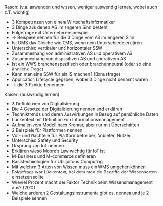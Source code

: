 Rasch: (v.a. anwenden und wissen, weniger auswendig lernen, wobei auch z.T. wichtig)

- 3 Kompetenzen von einem Wirtschaftsinformatiker
- 3 Dinge aus denen AS im engeren Sinn besteht
- Folgefrage mit Unternehmensbeispiel:
- \-> Beispiele nennen für die 3 Dinge vom AS im engeren Sinn
- Ist DMS das Gleiche wie CMS, wenn nein Unterschiede erklären
- Unterschied vertikaler und horizontaler SSW
- Zusammenhang von administrativen AS und operativem AS
- Zusammenhang von dispositiven AS und operativem AS
- Ist ein WWS branchenspezifisch oder branchenneutral (oder so eine ähnliche Frage)
- Kann man eine SSW für ein IS machen? (Bonusfrage)
- Application Lifecycle gegeben, wobei 3 Dinge nicht benannt waren
- \-> die 3 Punkte benennen

Kaiser: (auswendig lernen)

- 3 Definitionen von Digitalisierung
- Die 4 Gesetze der Digitalisierung nennen und erklären
- Techniktrends und deren Auswirkungen in Bezug auf persönliche Daten
- Lückentext mit Definition von Informationsmanagement
- Aufmalen vom Modell nach Krcmar, aber nur mit Überschriften
- 2 Beispiele für Plattformen nennen
- Vor- und Nachteile für Plattformbetreiber, Anbieter, Nutzer
- Unterschied Safety und Security
- Ursprung von IoT nennen
- Erklären wieso Moore’s Law wichtig für IoT ist
- M-Business und M-commerce definieren
- Basistechnologien für Ubiquitous Computing
- Mit welchen 3 Arten von Wissen muss ein WMS umgehen können
- Folgefrage war Lückentext, bei dem man die Begriffe der Wissensarten einsetzen sollte
- Wieviel Prozent macht der Faktor Technik beim Wissensmanagement aus? (20%)
- Welche anderen 2 Gestaltungsinstrumente gibt es, nennen und je 2 Beispiele nennen